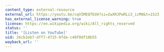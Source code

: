 ```yaml
---
content_type: external-resource
external_url: https://youtu.be/cqVIMEQfEd4?si=2wXRJPwRLi3_icM0&t=1523
has_external_license_warning: true
license: https://en.wikipedia.org/wiki/All_rights_reserved
status: ''
title: '[Listen on YouTube]'
uid: 26cb2eb7-dff7-4715-9fda-c40f0df18b55
wayback_url: ''
---
```

